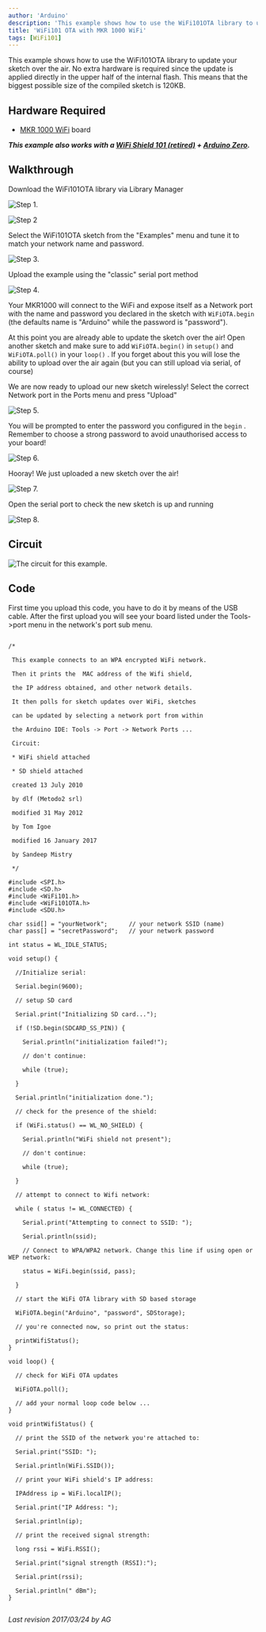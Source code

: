```yaml
---
author: 'Arduino'
description: 'This example shows how to use the WiFi101OTA library to update your sketch over the air.'
title: 'WiFi101 OTA with MKR 1000 WiFi'
tags: [WiFi101]
---
```


This example shows how to use the WiFi101OTA library to update your sketch over the air. No extra hardware is required since the update is applied directly in the upper half of the  internal flash. This means that the biggest possible size of the compiled sketch is 120KB.

## Hardware Required

- [MKR 1000 WiFi](https://store.arduino.cc/products/arduino-mkr1000-wifi) board 

***This example also works with a [WiFi Shield 101 (retired)](https://docs.arduino.cc/retired/shields/arduino-wifi-shield-101) + [Arduino Zero](https://store.arduino.cc/products/arduino-zero).***

## Walkthrough

Download the WiFi101OTA library via Library Manager

![Step 1.](assets/WiFiOTA1.png)

![Step 2](assets/WiFiOTA2.png)

Select the WiFi101OTA sketch from the "Examples" menu and tune it to match your network name and password.

![Step 3.](assets/WiFiOTA3.png)

Upload the example using the "classic" serial port method

![Step 4.](assets/WiFiOTA4.png)

Your MKR1000 will connect to the WiFi and expose itself as a Network port with the name and password you declared in the sketch with `WiFiOTA.begin` (the defaults name is "Arduino" while the password is "password").

At this point you are already able to update the sketch over the air! Open another sketch and make sure to add `WiFiOTA.begin()` in `setup()` and  `WiFiOTA.poll()` in your `loop()` . If you forget about this you will lose the ability to upload over the air again (but you can still upload via serial, of course)

We are now ready to upload our new sketch wirelessly! Select the correct Network port in the Ports menu and press "Upload"

![Step 5.](assets/WiFiOTA5a.png)

You will be prompted to enter the password you configured in the `begin` . Remember to choose a strong password to avoid unauthorised access to your board!

![Step 6.](assets/WiFiOTA6.png)

Hooray! We just uploaded a new sketch over the air!

![Step 7.](assets/WiFiOTA7.png)

Open the serial port to check the new sketch is up and running

![Step 8.](assets/WiFiOTA8.png)

## Circuit

![The circuit for this example.](assets/ArduinoMKR1000_bb.png)

## Code

First time you upload this code, you have to do it by means of the USB cable. After the first upload you will see your board listed under the Tools->port menu in the network's port sub menu.

```arduino

/*

 This example connects to an WPA encrypted WiFi network.

 Then it prints the  MAC address of the Wifi shield,

 the IP address obtained, and other network details.

 It then polls for sketch updates over WiFi, sketches

 can be updated by selecting a network port from within

 the Arduino IDE: Tools -> Port -> Network Ports ...

 Circuit:

 * WiFi shield attached

 * SD shield attached

 created 13 July 2010

 by dlf (Metodo2 srl)

 modified 31 May 2012

 by Tom Igoe

 modified 16 January 2017

 by Sandeep Mistry

 */

#include <SPI.h>
#include <SD.h>
#include <WiFi101.h>
#include <WiFi101OTA.h>
#include <SDU.h>

char ssid[] = "yourNetwork";      // your network SSID (name)
char pass[] = "secretPassword";   // your network password

int status = WL_IDLE_STATUS;

void setup() {

  //Initialize serial:

  Serial.begin(9600);

  // setup SD card

  Serial.print("Initializing SD card...");

  if (!SD.begin(SDCARD_SS_PIN)) {

    Serial.println("initialization failed!");

    // don't continue:

    while (true);

  }

  Serial.println("initialization done.");

  // check for the presence of the shield:

  if (WiFi.status() == WL_NO_SHIELD) {

    Serial.println("WiFi shield not present");

    // don't continue:

    while (true);

  }

  // attempt to connect to Wifi network:

  while ( status != WL_CONNECTED) {

    Serial.print("Attempting to connect to SSID: ");

    Serial.println(ssid);

    // Connect to WPA/WPA2 network. Change this line if using open or WEP network:

    status = WiFi.begin(ssid, pass);

  }

  // start the WiFi OTA library with SD based storage

  WiFiOTA.begin("Arduino", "password", SDStorage);

  // you're connected now, so print out the status:

  printWifiStatus();
}

void loop() {

  // check for WiFi OTA updates

  WiFiOTA.poll();

  // add your normal loop code below ...
}

void printWifiStatus() {

  // print the SSID of the network you're attached to:

  Serial.print("SSID: ");

  Serial.println(WiFi.SSID());

  // print your WiFi shield's IP address:

  IPAddress ip = WiFi.localIP();

  Serial.print("IP Address: ");

  Serial.println(ip);

  // print the received signal strength:

  long rssi = WiFi.RSSI();

  Serial.print("signal strength (RSSI):");

  Serial.print(rssi);

  Serial.println(" dBm");
}


```



*Last revision 2017/03/24 by AG*